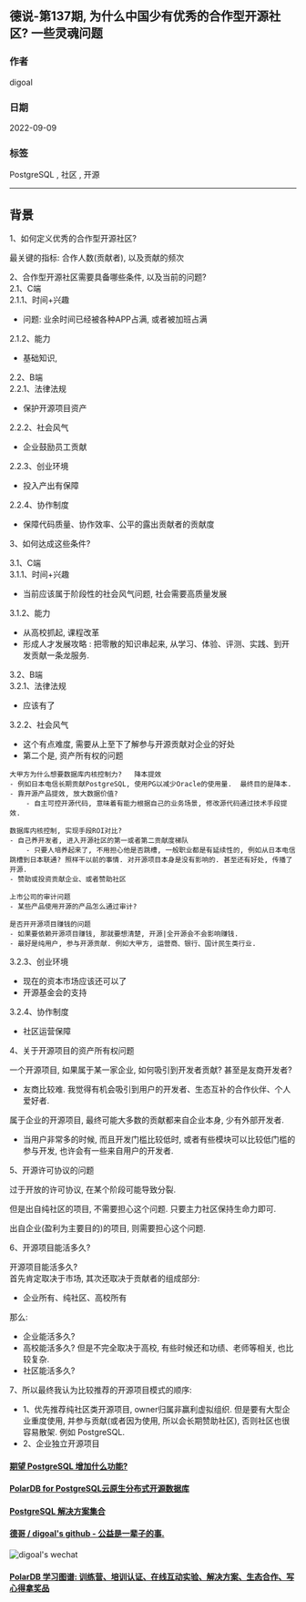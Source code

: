 ## 德说-第137期, 为什么中国少有优秀的合作型开源社区? 一些灵魂问题    
                                    
### 作者                                    
digoal                       
                                    
### 日期                                    
2022-09-09                                    
                                    
### 标签                                    
PostgreSQL , 社区 , 开源        
                        
----                                    
                                    
## 背景        
1、如何定义优秀的合作型开源社区?     
    
最关键的指标: 合作人数(贡献者), 以及贡献的频次      
    
2、合作型开源社区需要具备哪些条件, 以及当前的问题?    
2\.1、C端    
2\.1\.1、时间+兴趣    
- 问题: 业余时间已经被各种APP占满, 或者被加班占满      
    
2\.1\.2、能力    
- 基础知识,     
    
2\.2、B端    
2\.2\.1、法律法规    
- 保护开源项目资产    
    
2\.2\.2、社会风气    
- 企业鼓励员工贡献    
    
2\.2\.3、创业环境    
- 投入产出有保障    
    
2\.2\.4、协作制度    
- 保障代码质量、协作效率、公平的露出贡献者的贡献度    
    
    
3、如何达成这些条件?    
    
3\.1、C端    
3\.1\.1、时间+兴趣    
- 当前应该属于阶段性的社会风气问题, 社会需要高质量发展    
    
3\.1\.2、能力    
- 从高校抓起, 课程改革      
- 形成人才发展攻略 : 把零散的知识串起来, 从学习、体验、评测、实践、到开发贡献一条龙服务.     
    
3\.2、B端    
3\.2\.1、法律法规    
- 应该有了    
    
3\.2\.2、社会风气    
- 这个有点难度, 需要从上至下了解参与开源贡献对企业的好处    
- 第二个是, 资产所有权的问题    
    
```    
大甲方为什么想要数据库内核控制力?   降本提效    
- 例如日本电信长期贡献PostgreSQL, 使用PG以减少Oracle的使用量.  最终目的是降本.      
- 靠开源产品提效, 放大数据价值?      
    - 自主可控开源代码, 意味着有能力根据自己的业务场景, 修改源代码通过技术手段提效.      
    
数据库内核控制, 实现手段ROI对比?        
- 自己养开发者, 进入开源社区的第一或者第二贡献度梯队     
    - 只要人培养起来了, 不用担心他是否跳槽, 一般职业都是有延续性的, 例如从日本电信跳槽到日本联通? 照样干以前的事情. 对开源项目本身是没有影响的. 甚至还有好处, 传播了开源.     
- 赞助或投资贡献企业、或者赞助社区      
    
上市公司的审计问题    
- 某些产品使用开源的产品怎么通过审计?      
  
是否开开源项目赚钱的问题
- 如果要依赖开源项目赚钱, 那就要想清楚, 开源|全开源会不会影响赚钱.  
- 最好是纯用户, 参与开源贡献. 例如大甲方, 运营商、银行、国计民生类行业.  
```      
    
3\.2\.3、创业环境    
- 现在的资本市场应该还可以了    
- 开源基金会的支持      
    
3\.2\.4、协作制度    
- 社区运营保障    
    
4、关于开源项目的资产所有权问题    
    
一个开源项目, 如果属于某一家企业, 如何吸引到开发者贡献? 甚至是友商开发者?      
- 友商比较难.  我觉得有机会吸引到用户的开发者、生态互补的合作伙伴、个人爱好者.      
    
属于企业的开源项目, 最终可能大多数的贡献都来自企业本身, 少有外部开发者.      
- 当用户非常多的时候, 而且开发门槛比较低时, 或者有些模块可以比较低门槛的参与开发, 也许会有一些来自用户的开发者.      
    
5、开源许可协议的问题    
    
过于开放的许可协议, 在某个阶段可能导致分裂.     
    
但是出自纯社区的项目, 不需要担心这个问题. 只要主力社区保持生命力即可.      
    
出自企业(盈利为主要目的)的项目, 则需要担心这个问题.      
    
6、开源项目能活多久?    
    
开源项目能活多久?      
首先肯定取决于市场, 其次还取决于贡献者的组成部分:     
- 企业所有、纯社区、高校所有      
    
那么:     
- 企业能活多久?        
- 高校能活多久? 但是不完全取决于高校, 有些时候还和功绩、老师等相关, 也比较复杂.         
- 社区能活多久?        
    
7、所以最终我认为比较推荐的开源项目模式的顺序:      
- 1、优先推荐纯社区类开源项目, owner归属非赢利虚拟组织. 但是要有大型企业重度使用, 并参与贡献(或者因为使用, 所以会长期赞助社区), 否则社区也很容易散架.  例如 PostgreSQL.      
- 2、企业独立开源项目      
      
  
#### [期望 PostgreSQL 增加什么功能?](https://github.com/digoal/blog/issues/76 "269ac3d1c492e938c0191101c7238216")
  
  
#### [PolarDB for PostgreSQL云原生分布式开源数据库](https://github.com/ApsaraDB/PolarDB-for-PostgreSQL "57258f76c37864c6e6d23383d05714ea")
  
  
#### [PostgreSQL 解决方案集合](https://yq.aliyun.com/topic/118 "40cff096e9ed7122c512b35d8561d9c8")
  
  
#### [德哥 / digoal's github - 公益是一辈子的事.](https://github.com/digoal/blog/blob/master/README.md "22709685feb7cab07d30f30387f0a9ae")
  
  
![digoal's wechat](../pic/digoal_weixin.jpg "f7ad92eeba24523fd47a6e1a0e691b59")
  
  
#### [PolarDB 学习图谱: 训练营、培训认证、在线互动实验、解决方案、生态合作、写心得拿奖品](https://www.aliyun.com/database/openpolardb/activity "8642f60e04ed0c814bf9cb9677976bd4")
  
